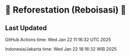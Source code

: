 
# 🌳 Reforestation (Reboisasi) 🌲

## Last Updated

GitHub Actions time: Wed Jan 22 11:16:32 UTC 2025

Indonesia/Jakarta time: Wed Jan 22 18:16:32 WIB 2025
